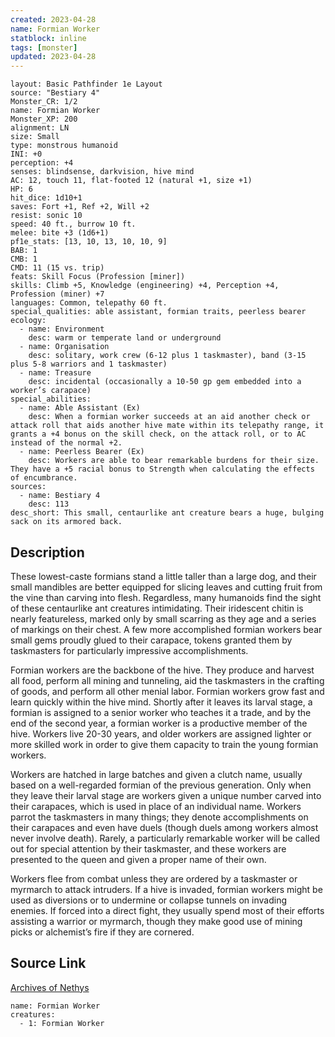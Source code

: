 ```yaml
---
created: 2023-04-28
name: Formian Worker
statblock: inline
tags: [monster]
updated: 2023-04-28
---
```

```statblock
layout: Basic Pathfinder 1e Layout
source: "Bestiary 4"
Monster_CR: 1/2
name: Formian Worker
Monster_XP: 200
alignment: LN
size: Small
type: monstrous humanoid
INI: +0
perception: +4
senses: blindsense, darkvision, hive mind
AC: 12, touch 11, flat-footed 12 (natural +1, size +1)
HP: 6
hit_dice: 1d10+1
saves: Fort +1, Ref +2, Will +2
resist: sonic 10
speed: 40 ft., burrow 10 ft.
melee: bite +3 (1d6+1)
pf1e_stats: [13, 10, 13, 10, 10, 9]
BAB: 1
CMB: 1
CMD: 11 (15 vs. trip)
feats: Skill Focus (Profession [miner])
skills: Climb +5, Knowledge (engineering) +4, Perception +4, Profession (miner) +7
languages: Common, telepathy 60 ft.
special_qualities: able assistant, formian traits, peerless bearer
ecology:
  - name: Environment
    desc: warm or temperate land or underground
  - name: Organisation
    desc: solitary, work crew (6-12 plus 1 taskmaster), band (3-15 plus 5-8 warriors and 1 taskmaster)
  - name: Treasure
    desc: incidental (occasionally a 10-50 gp gem embedded into a worker’s carapace)
special_abilities:
  - name: Able Assistant (Ex)
    desc: When a formian worker succeeds at an aid another check or attack roll that aids another hive mate within its telepathy range, it grants a +4 bonus on the skill check, on the attack roll, or to AC instead of the normal +2.
  - name: Peerless Bearer (Ex)
    desc: Workers are able to bear remarkable burdens for their size. They have a +5 racial bonus to Strength when calculating the effects of encumbrance.
sources:
  - name: Bestiary 4
    desc: 113
desc_short: This small, centaurlike ant creature bears a huge, bulging sack on its armored back.
```
## Description
These lowest-caste formians stand a little taller than a large dog, and their small mandibles are better equipped for slicing leaves and cutting fruit from the vine than carving into flesh. Regardless, many humanoids find the sight of these centaurlike ant creatures intimidating. Their iridescent chitin is nearly featureless, marked only by small scarring as they age and a series of markings on their chest. A few more accomplished formian workers bear small gems proudly glued to their carapace, tokens granted them by taskmasters for particularly impressive accomplishments.

Formian workers are the backbone of the hive. They produce and harvest all food, perform all mining and tunneling, aid the taskmasters in the crafting of goods, and perform all other menial labor. Formian workers grow fast and learn quickly within the hive mind. Shortly after it leaves its larval stage, a formian is assigned to a senior worker who teaches it a trade, and by the end of the second year, a formian worker is a productive member of the hive. Workers live 20-30 years, and older workers are assigned lighter or more skilled work in order to give them capacity to train the young formian workers.

Workers are hatched in large batches and given a clutch name, usually based on a well-regarded formian of the previous generation. Only when they leave their larval stage are workers given a unique number carved into their carapaces, which is used in place of an individual name. Workers parrot the taskmasters in many things; they denote accomplishments on their carapaces and even have duels (though duels among workers almost never involve death). Rarely, a particularly remarkable worker will be called out for special attention by their taskmaster, and these workers are presented to the queen and given a proper name of their own.

Workers flee from combat unless they are ordered by a taskmaster or myrmarch to attack intruders. If a hive is invaded, formian workers might be used as diversions or to undermine or collapse tunnels on invading enemies. If forced into a direct fight, they usually spend most of their efforts assisting a warrior or myrmarch, though they make good use of mining picks or alchemist’s fire if they are cornered.
## Source Link
[Archives of Nethys](https://aonprd.com/MonsterDisplay.aspx?ItemName=Formian%20Worker)
```encounter-table
name: Formian Worker
creatures:
  - 1: Formian Worker
```
